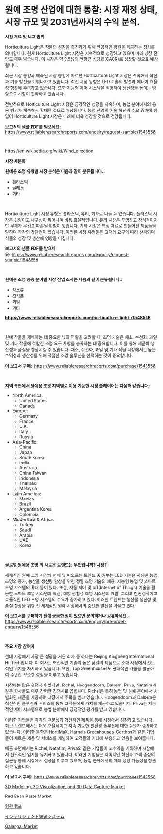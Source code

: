 <p><h1>원예 조명 산업에 대한 통찰: 시장 재정 상태, 시장 규모 및 2031년까지의 수익 분석.</h1></p><p><strong>시장 개요 및 보고 범위</strong></p>
<p><p>Horticulture Light은 작물의 성장을 촉진하기 위해 인공적인 광원을 제공하는 장치를 의미합니다. 현재 Horticulture Light 시장은 지속적으로 성장하고 있으며 미래 성장 전망도 매우 밝습니다. 이 시장은 약 9.5%의 연평균 성장률(CAGR)로 성장할 것으로 예상됩니다. </p><p>최근 시장 동향과 예측된 시장 동향에 따르면 Horticulture Light 시장은 계속해서 혁신과 기술 발전을 이뤄나가고 있습니다. 최신 시장 동향은 LED 기술의 발전과 에너지 효율성 향상에 주목하고 있습니다. 또한 지능형 제어 시스템을 적용하여 생산성을 높이는 방향으로 시장이 진화하고 있습니다.</p><p>전반적으로 Horticulture Light 시장은 긍정적인 성장을 지속하며, 농업 분야에서의 응용 범위가 계속해서 확대될 것으로 예상됩니다. 농업 산업의 기술 혁신과 수요 증가에 힘입어 Horticulture Light 시장은 미래에 더욱 성장할 것으로 전망됩니다.</p></p>
<p><strong>보고서의 샘플 PDF를 받으세요:</strong> <a href="https://www.reliableresearchreports.com/enquiry/request-sample/1548556">https://www.reliableresearchreports.com/enquiry/request-sample/1548556</a></p>
<p>&nbsp;</p>
<p><a href="https://en.wikipedia.org/wiki/Wind_direction">https://en.wikipedia.org/wiki/Wind_direction</a></p>
<p><strong>시장 세분화</strong></p>
<p><strong>원예용 조명 유형별 시장 분석은 다음과 같이 분류됩니다.:</strong></p>
<p><ul><li>플라스틱</li><li>글래스</li><li>기타</li></ul></p>
<p>&nbsp;</p>
<p><p>Horticulture Light 시장 유형은 플라스틱, 유리, 기타로 나눌 수 있습니다. 플라스틱 시장은 경량이고 내구성이 뛰어나며 비용 효율적입니다. 유리 시장은 투명하고 장식적이지만 무게가 무겁고 파손될 위험이 있습니다. 기타 시장은 특정 재료로 만들어진 제품들을 말하며 각각의 장단점이 있습니다. 이러한 시장 유형들은 고객의 요구에 따라 선택되며 식물의 성장 및 생산에 영향을 미칩니다.</p></p>
<p><strong>보고서의 샘플 PDF를 받으세요:</strong>&nbsp;<a href="https://www.reliableresearchreports.com/enquiry/request-sample/1548556">https://www.reliableresearchreports.com/enquiry/request-sample/1548556</a></p>
<p>&nbsp;</p>
<p><strong> 원예용 조명 응용 분야별 시장 산업 조사는 다음과 같이 분류됩니다.:</strong></p>
<p><ul><li>채소류</li><li>장식품</li><li>과일</li><li>기타</li></ul></p>
<p><strong><a href="https://www.reliableresearchreports.com/horticulture-light-r1548556">https://www.reliableresearchreports.com/horticulture-light-r1548556</a></strong></p>
<p>&nbsp;</p>
<p><p>원예 작물을 재배하는 데 중요한 빛의 역할을 고려할 때, 조명 기술은 채소, 수선화, 과일 및 기타 작물에 적합한 조명 요구 사항을 충족하는 데 중요합니다. 이를 통해 제품의 생산성과 품질을 향상시킬 수 있습니다. 채소, 수선화, 과일 및 기타 작물 시장에서는 높은 수익성과 생산성을 위해 적절한 조명 솔루션을 선택하는 것이 중요합니다.</p></p>
<p><strong>이 보고서 구매:</strong>&nbsp; <a href="https://www.reliableresearchreports.com/purchase/1548556">https://www.reliableresearchreports.com/purchase/1548556</a></p>
<p>&nbsp;</p>
<p><strong>지역 측면에서 원예용 조명 지역별로 이용 가능한 시장 플레이어는 다음과 같습니다.:</strong></p>
<p><ul>
    <li>
        North America:
        <ul>
            <li>United States</li>
            <li>Canada</li>
        </ul>
    </li>
    <li>
        Europe:
        <ul>
            <li>Germany</li>
            <li>France</li>
            <li>U.K.</li>
            <li>Italy</li>
            <li>Russia</li>
        </ul>
    </li>
    <li>
        Asia-Pacific:
        <ul>
            <li>China</li>
            <li>Japan</li>
            <li>South Korea</li>
            <li>India</li>
            <li>Australia</li>
            <li>China Taiwan</li>
            <li>Indonesia</li>
            <li>Thailand</li>
            <li>Malaysia</li>
        </ul>
    </li>
    <li>
        Latin America:
        <ul>
            <li>Mexico</li>
            <li>Brazil</li>
            <li>Argentina Korea</li>
            <li>Colombia</li>
        </ul>
    </li>
    <li>
        Middle East & Africa:
        <ul>
            <li>Turkey</li>
            <li>Saudi</li>
            <li>Arabia</li>
            <li>UAE</li>
            <li>Korea</li>
        </ul>
    </li>
    </ul></p>
<p>&nbsp;</p>
<p><strong>글로벌 원예용 조명 의 새로운 트렌드는 무엇입니까? 시장?</strong></p>
<p><p>세계적인 원예 조명 시장의 현재 및 떠오르는 트렌드 중 일부는 LED 기술을 사용한 농업 조명의 증가, 농산물 생산량 향상을 위한 정밀 조명 기술의 채용, 지능형 농업 및 스마트 조명 시스템의 확대 등이 있다. 또한, 자동 제어 및 IoT(Internet of Things) 기술을 활용한 스마트 조명 시스템의 확산, 태양 광합성 조명 시스템의 개발, 그리고 친환경적이고 효율적인 LED 조명 시스템의 수요가 증가하고 있다. 이러한 트렌드는 농산물 생산성 및 품질 향상을 위한 전 세계적인 원예 시장에서의 중요한 발전을 이끌고 있다.</p></p>
<p><strong>이 보고서를 구매하기 전에 궁금한 점이 있으면 문의하거나 공유하세요.</strong>- <a href="https://www.reliableresearchreports.com/enquiry/pre-order-enquiry/1548556">https://www.reliableresearchreports.com/enquiry/pre-order-enquiry/1548556</a></p>
<p>&nbsp;</p>
<p><strong>주요 시장 참여자</strong></p>
<p><p>현대 시장에서 가장 큰 성장을 거둔 회사 중 하나는 Beijing Kingpeng International Hi-Tech입니다. 이 회사는 혁신적인 기술과 높은 품질의 제품으로 소매 시장에서 선도적인 위치를 차지하고 있습니다. 또한, Top Greenhouses도 현대적인 기술을 활용하여 수년간 꾸준한 성장을 이루고 있습니다.</p><p>시장에는 많은 경쟁사가 있지만, Richel, Hoogendoorn, Dalsem, Priva, Netafim과 같은 회사들도 매우 강력한 경쟁사로 꼽힙니다. Richel은 특히 농업 및 원예 분야에서 차별화된 제품을 제공하여 시장에서 주목을 받고 있습니다. Hoogendoorn과 Dalsem은 혁신적인 솔루션과 서비스를 통해 고객들에게 가치를 제공하고 있습니다. Priva는 지능적인 제어 시스템으로 농업 분야에서 긍정적인 평가를 받고 있습니다.</p><p>이러한 기업들은 각각의 전문성과 혁신적인 제품을 통해 시장에서 성장하고 있습니다. 최근 트렌드에서는 더욱 효율적이고 지속 가능한 친환경 솔루션에 대한 수요가 증가하고 있습니다. 이러한 동향은 HortiMaX, Harnois Greenhouses, Certhon과 같은 기업들이 새로운 제품 및 서비스를 개발하여 고객들의 기대에 부응하고 있음을 보여줍니다.</p><p>매출 측면에서는 Richel, Netafim, Priva와 같은 기업들이 고수익을 기록하며 시장에서 선도적인 입지를 유지하고 있습니다. 이러한 기업들은 지속적인 혁신과 고객 중심의 접근을 통해 시장에서 성공을 이루고 있으며, 농업 분야에서의 미래 성장 가능성을 창출하고 있습니다.</p></p>
<p><strong>이 보고서 구매:</strong>&nbsp;&nbsp;<a href="https://www.reliableresearchreports.com/purchase/1548556">https://www.reliableresearchreports.com/purchase/1548556</a></p>
<p><p><a href="https://medium.com/@luke.bailey5468/3d-modeling-3d-visualization-and-3d-data-capture-market-size-share-trends-analysis-report-by-a5f9d1481057">3D Modeling, 3D Visualization, and 3D Data Capture Market</a></p><p><a href="https://github.com/theanastasiyah/Market-Research-Report-List-1/blob/main/red-bean-paste-market.md">Red Bean Paste Market</a></p><p><a href="https://github.com/LuckeyCorbin/Market-Research-Report-List-2/blob/main/345659947929.md">형광 램프</a></p><p><a href="https://github.com/TerrellConn/Market-Research-Report-List-2/blob/main/917291437304.md">インテリジェント鉄道システム</a></p><p><a href="https://github.com/khlifeservices/Market-Research-Report-List-1/blob/main/galangal-market.md">Galangal Market</a></p></p>